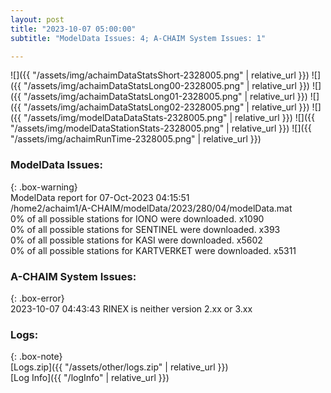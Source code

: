 ```yaml
---
layout: post
title: "2023-10-07 05:00:00"
subtitle: "ModelData Issues: 4; A-CHAIM System Issues: 1"

---
```


![]({{ "/assets/img/achaimDataStatsShort-2328005.png" | relative_url }})
![]({{ "/assets/img/achaimDataStatsLong00-2328005.png" | relative_url }})
![]({{ "/assets/img/achaimDataStatsLong01-2328005.png" | relative_url }})
![]({{ "/assets/img/achaimDataStatsLong02-2328005.png" | relative_url }})
![]({{ "/assets/img/modelDataDataStats-2328005.png" | relative_url }})
![]({{ "/assets/img/modelDataStationStats-2328005.png" | relative_url }})
![]({{ "/assets/img/achaimRunTime-2328005.png" | relative_url }})


### ModelData Issues:  
  
{: .box-warning}  
 ModelData report for 07-Oct-2023 04:15:51   
 /home2/achaim1/A-CHAIM/modelData/2023/280/04/modelData.mat   
 0% of all possible stations for IONO were downloaded. x1090   
 0% of all possible stations for SENTINEL were downloaded. x393   
 0% of all possible stations for KASI were downloaded. x5602   
 0% of all possible stations for KARTVERKET were downloaded. x5311   
  
### A-CHAIM System Issues:  
  
{: .box-error}  
2023-10-07 04:43:43 RINEX is neither version 2.xx or 3.xx  

### Logs:  
  
{: .box-note}  
[Logs.zip]({{ "/assets/other/logs.zip" | relative_url }})  
[Log Info]({{ "/logInfo" | relative_url }})  
